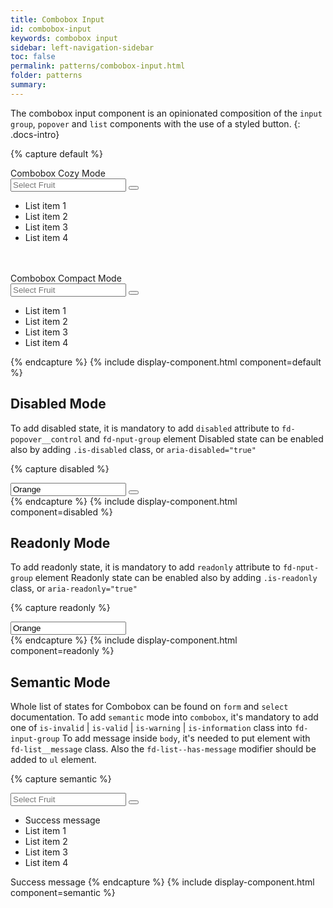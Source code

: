 ```yaml
---
title: Combobox Input
id: combobox-input
keywords: combobox input
sidebar: left-navigation-sidebar
toc: false
permalink: patterns/combobox-input.html
folder: patterns
summary:
---
```


The combobox input component is an opinionated composition of the `input group`, `popover` and `list` components with the use of a styled button.
{: .docs-intro}

{% capture default %}

<label class="fd-form-label">
    Combobox Cozy Mode
</label>
<br/>
<div class="fd-popover">
  <div class="fd-popover__control" aria-controls="F4GcX348" aria-expanded="false" aria-haspopup="true">
      <div class="fd-input-group fd-input-group--control">
          <input type="text" class="fd-input fd-input-group__input" id="" placeholder="Select Fruit">
          <span class="fd-input-group__addon fd-input-group__addon--button">
              <button class="fd-input-group__button fd-button--light sap-icon--navigation-down-arrow" aria-controls="F4GcX348" aria-expanded="false" aria-haspopup="true"></button>
          </span>
      </div>
  </div>
  <div class="fd-popover__body fd-popover__body--no-arrow fd-popover__body--dropdown" aria-hidden="true" id="F4GcX348">
        <ul class="fd-list fd-list--dropdown" role="listbox">
            <li role="option" tabindex="0" class="fd-list__item is-selected">
                <span class="fd-list__title">List item 1</span>
            </li>
            <li role="option" tabindex="0" class="fd-list__item">
                <span class="fd-list__title">List item 2</span>
            </li>
            <li role="option" tabindex="0" class="fd-list__item">
                <span class="fd-list__title">List item 3</span>
            </li>
            <li role="option" tabindex="0" class="fd-list__item">
                <span class="fd-list__title">List item 4</span>
            </li>
        </ul>
  </div>
</div>

<br/>
<br>

<label class="fd-form-label">
    Combobox Compact Mode
</label>
<br>
<div class="fd-popover">
  <div class="fd-popover__control" aria-controls="F4GcX34" aria-expanded="false" aria-haspopup="true">
            <div class="fd-input-group fd-input-group--control">
                <input type="text" class="fd-input fd-input--compact fd-input-group__input" id="" placeholder="Select Fruit">
                <span class="fd-input-group__addon fd-input-group__addon--compact fd-input-group__addon--button">
                    <button class="fd-input-group__button fd-button--compact fd-button--light sap-icon--navigation-down-arrow fd-select__button" aria-controls="F4GcX34" aria-expanded="false" aria-haspopup="true"></button>
                </span>
            </div>
        </div>
  <div class="fd-popover__body fd-popover__body--no-arrow fd-popover__body--dropdown" aria-hidden="true" id="F4GcX34">
        <ul class="fd-list fd-list--dropdown fd-list--compact" role="listbox">
            <li role="option" tabindex="0" class="fd-list__item is-selected">
                <span class="fd-list__title">List item 1</span>
            </li>
            <li role="option" tabindex="0" class="fd-list__item">
                <span class="fd-list__title">List item 2</span>
            </li>
            <li role="option" tabindex="0" class="fd-list__item">
                <span class="fd-list__title">List item 3</span>
            </li>
            <li role="option" tabindex="0" class="fd-list__item">
                <span class="fd-list__title">List item 4</span>
            </li>
        </ul>
  </div>
</div>
{% endcapture %}
{% include display-component.html component=default %}



## Disabled Mode
To add disabled state, it is mandatory to add `disabled` attribute to `fd-popover__control` and `fd-nput-group` element
Disabled state can be enabled also by adding `.is-disabled` class, or `aria-disabled="true"` 

{% capture disabled %}
<div class="fd-popover">
  <div class="fd-popover__control" aria-controls="F4GcX348" aria-expanded="false" aria-haspopup="true" aria-disabled="true" disabled>
      <div class="fd-input-group fd-input-group--control" aria-disabled="true" disabled>
          <input type="text" class="fd-input fd-input-group__input" id="" value="Orange" placeholder="Select Fruit">
          <span class="fd-input-group__addon fd-input-group__addon--button">
              <button class="fd-input-group__button fd-button--light sap-icon--navigation-down-arrow fd-select__button"></button>
          </span>
      </div>
  </div>
</div>
{% endcapture %}
{% include display-component.html component=disabled %}



## Readonly Mode
To add readonly state, it is mandatory to add `readonly` attribute to `fd-nput-group` element
Readonly state can be enabled also by adding `.is-readonly` class, or `aria-readonly="true"` 

{% capture readonly %}
<div class="fd-popover">
  <div class="fd-popover__control" aria-controls="F4GcX348" aria-expanded="false" aria-haspopup="false" aria-readonly="true" readonly>
      <input type="text" class="fd-input fd-input-group__input" id="" value="Orange" aria-readonly="true" readonly>
  </div>
</div>
{% endcapture %}
{% include display-component.html component=readonly %}


## Semantic Mode
Whole list of states for Combobox can be found on `form` and `select` documentation.
To add `semantic` mode into `combobox`, it's mandatory to add one of `is-invalid` | `is-valid` | `is-warning` | `is-information` class into `fd-input-group`
To add message inside `body`, it's needed to put element with `fd-list__message` class.
Also the `fd-list--has-message` modifier should be added to `ul` element.

{% capture semantic %}
<div class="fd-popover">
  <div class="fd-popover__control" aria-controls="F4GcEX34" aria-expanded="false" aria-haspopup="true">
            <div class="fd-input-group fd-input-group--control is-valid">
                <input type="text" class="fd-input fd-input--compact fd-input-group__input" id="" placeholder="Select Fruit">
                <span class="fd-input-group__addon fd-input-group__addon--compact fd-input-group__addon--button">
                    <button class="fd-input-group__button fd-button--compact fd-button--light sap-icon--navigation-down-arrow fd-select__button" 
                    aria-controls="F4GcEX34" aria-expanded="false" aria-haspopup="true"></button>
                </span>
            </div>
        </div>
  <div class="fd-popover__body fd-popover__body--no-arrow fd-popover__body--dropdown" aria-hidden="true" id="F4GcEX34">
        <ul class="fd-list fd-list--has-message fd-list--dropdown fd-list--compact" role="listbox">
            <li class="fd-list__message fd-list__message--success">Success message</li>
            <li role="option" tabindex="0" class="fd-list__item is-selected">
                <span class="fd-list__title">List item 1</span>
            </li>
            <li role="option" tabindex="0" class="fd-list__item">
                <span class="fd-list__title">List item 2</span>
            </li>
            <li role="option" tabindex="0" class="fd-list__item">
                <span class="fd-list__title">List item 3</span>
            </li>
            <li role="option" tabindex="0" class="fd-list__item">
                <span class="fd-list__title">List item 4</span>
            </li>
        </ul>
  </div>
</div>
<span class="fd-form-message fd-form-message--static fd-form-message--success">Success message</span>
{% endcapture %}
{% include display-component.html component=semantic %}
